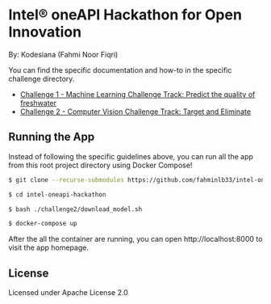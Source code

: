 # Intel® oneAPI Hackathon for Open Innovation

By: Kodesiana (Fahmi Noor Fiqri)

You can find the specific documentation and how-to in the specific challenge directory.

* [Challenge 1 - Machine Learning Challenge Track: Predict the quality of freshwater](./challenge1)
* [Challenge 2 - Computer Vision Challenge Track: Target and Eliminate](./challenge2)

## Running the App

Instead of following the specific guidelines above, you can run all the app from this root project directory using Docker Compose!

```bash
$ git clone --recurse-submodules https://github.com/fahminlb33/intel-oneapi-hackathon

$ cd intel-oneapi-hackathon

$ bash ./challenge2/download_model.sh

$ docker-compose up
```

After the all the container are running, you can open http://localhost:8000 to visit the app homepage.

## License

Licensed under Apache License 2.0
